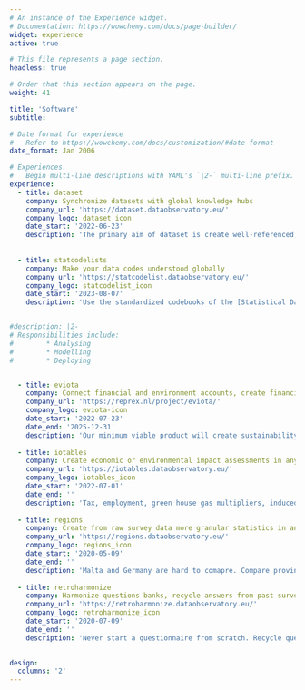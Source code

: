 ```yaml
---
# An instance of the Experience widget.
# Documentation: https://wowchemy.com/docs/page-builder/
widget: experience
active: true

# This file represents a page section.
headless: true

# Order that this section appears on the page.
weight: 41

title: 'Software'
subtitle:

# Date format for experience
#   Refer to https://wowchemy.com/docs/customization/#date-format
date_format: Jan 2006

# Experiences.
#   Begin multi-line descriptions with YAML's `|2-` multi-line prefix.
experience:
  - title: dataset
    company: Synchronize datasets with global knowledge hubs
    company_url: 'https://dataset.dataobservatory.eu/'
    company_logo: dataset_icon
    date_start: '2022-06-23'
    description: 'The primary aim of dataset is create well-referenced, well-described, interoperable datasets that can be easily placed on global knowledge graphs using the W3C DataSet and RDF definition, or syncronized via APIs that follow the Statistical Data and Metadata eXchange standards.'
    
    
  - title: statcodelists
    company: Make your data codes understood globally
    company_url: 'https://statcodelist.dataobservatory.eu/'
    company_logo: statcodelist_icon
    date_start: '2023-08-07'
    description: 'Use the standardized codebooks of the [Statistical Data and Metadata eXchange]() for international, language-independent, machine-to-machine data exchanges.'


#description: |2-
# Responsibilities include:
#        * Analysing
#        * Modelling
#        * Deploying


  - title: eviota
    company: Connect financial and environment accounts, create financial + ESG reports
    company_url: 'https://reprex.nl/project/eviota/'
    company_logo: eviota-icon
    date_start: '2022-07-23'
    date_end: '2025-12-31'
    description: 'Our minimum viable product will create sustainability reports (or report components) for greenhouse gases and sustainable water use with applying the Global GHG Accounting & Reporting Standard for the Financial Industry and EFRAG’s proposed concept on connecting European accounting standards and information with sustainability.'
    
  - title: iotables
    company: Create economic or environmental impact assessments in any EU country.
    company_url: 'https://iotables.dataobservatory.eu/'
    company_logo: iotables_icon
    date_start: '2022-07-01'
    date_end: ''
    description: 'Tax, employment, green house gas multipliers, induced effects, policy scenarios. [Documentation & download](https://iotables.dataobservatory.eu/)'
    
  - title: regions
    company: Create from raw survey data more granular statistics in any EU country.
    company_url: 'https://regions.dataobservatory.eu/'
    company_logo: regions_icon
    date_start: '2020-05-09'
    date_end: ''
    description: 'Malta and Germany are hard to comapre. Compare provinces with provinces, regions with regions. Create granular statistics within Europe's ever changing metropolitan areas, parishes, counties. [Documentation & download](https://regions.dataobservatory.eu/)'
    
  - title: retroharmonize
    company: Harmonize questions banks, recycle answers from past surveys
    company_url: 'https://retroharmonize.dataobservatory.eu/'
    company_logo: retroharmonize_icon
    date_start: '2020-07-09'
    date_end: ''
    description: 'Never start a questionnaire from scratch. Recycle questions from question banks, answer from open data repositories, and let your respondants add theirs. [Documentation & download](https://regions.dataobservatory.eu/)'
   

design:
  columns: '2'
---
```

